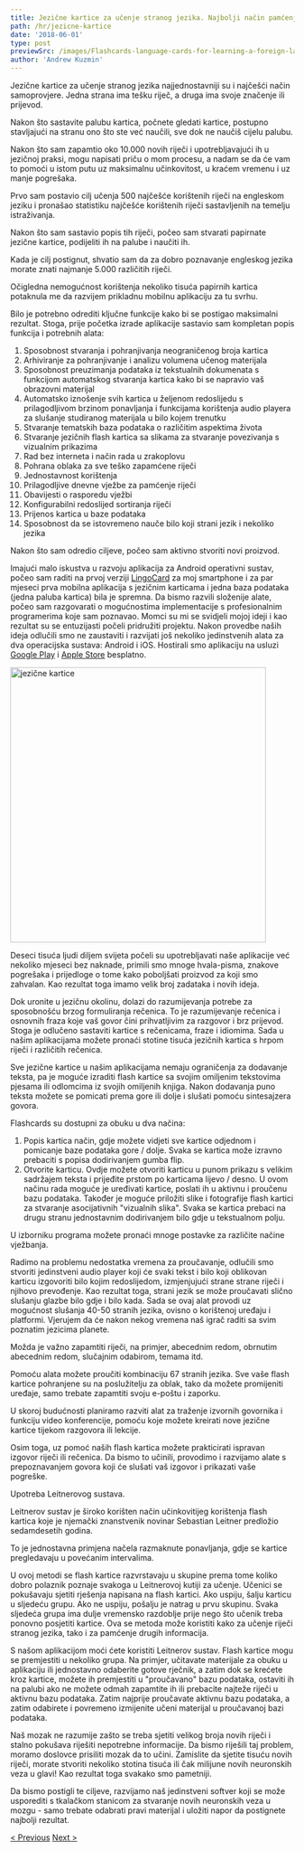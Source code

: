 ```yaml
---
title: Jezične kartice za učenje stranog jezika. Najbolji način pamćenja riječi
path: /hr/jezicne-kartice
date: '2018-06-01'
type: post
previewSrc: /images/Flashcards-language-cards-for-learning-a-foreign-language.-The-best-method-of-memorizing-words.jpg
author: 'Andrew Kuzmin'
---
```


Jezične kartice za učenje stranog jezika najjednostavniji su i najčešći način samoprovjere. Jedna strana ima tešku riječ, a druga ima svoje značenje ili prijevod.

Nakon što sastavite palubu kartica, počnete gledati kartice, postupno stavljajući na stranu ono što ste već naučili, sve dok ne naučiš cijelu palubu.

Nakon što sam zapamtio oko 10.000 novih riječi i upotrebljavajući ih u jezičnoj praksi, mogu napisati priču o mom procesu, a nadam se da će vam to pomoći u istom putu uz maksimalnu učinkovitost, u kraćem vremenu i uz manje pogrešaka.

Prvo sam postavio cilj učenja 500 najčešće korištenih riječi na engleskom jeziku i pronašao statistiku najčešće korištenih riječi sastavljenih na temelju istraživanja.

Nakon što sam sastavio popis tih riječi, počeo sam stvarati papirnate jezične kartice, podijeliti ih na palube i naučiti ih.

Kada je cilj postignut, shvatio sam da za dobro poznavanje engleskog jezika morate znati najmanje 5.000 različitih riječi.

Očigledna nemogućnost korištenja nekoliko tisuća papirnih kartica potaknula me da razvijem prikladnu mobilnu aplikaciju za tu svrhu.

Bilo je potrebno odrediti ključne funkcije kako bi se postigao maksimalni rezultat. Stoga, prije početka izrade aplikacije sastavio sam kompletan popis funkcija i potrebnih alata:

1. Sposobnost stvaranja i pohranjivanja neograničenog broja kartica
2. Arhiviranje za pohranjivanje i analizu volumena učenog materijala
3. Sposobnost preuzimanja podataka iz tekstualnih dokumenata s funkcijom automatskog stvaranja kartica kako bi se napravio vaš obrazovni materijal
4. Automatsko iznošenje svih kartica u željenom redoslijedu s prilagodljivom brzinom ponavljanja i funkcijama korištenja audio playera za slušanje studiranog materijala u bilo kojem trenutku
5. Stvaranje tematskih baza podataka o različitim aspektima života
6. Stvaranje jezičnih flash kartica sa slikama za stvaranje povezivanja s vizualnim prikazima
7. Rad bez interneta i način rada u zrakoplovu
8. Pohrana oblaka za sve teško zapamćene riječi
9. Jednostavnost korištenja
10. Prilagodljive dnevne vježbe za pamćenje riječi
11. Obavijesti o rasporedu vježbi
12. Konfigurabilni redoslijed sortiranja riječi
13. Prijenos kartica u baze podataka
14. Sposobnost da se istovremeno nauče bilo koji strani jezik i nekoliko jezika

Nakon što sam odredio ciljeve, počeo sam aktivno stvoriti novi proizvod.

Imajući malo iskustva u razvoju aplikacija za Android operativni sustav, počeo sam raditi na prvoj verziji <a href="https://lingocard.com" target="_blank" rel="noopener">LingoCard</a> za moj smartphone i za par mjeseci prva mobilna aplikacija s jezičnim karticama i jedna baza podataka (jedna paluba kartica) bila je spremna. Da bismo razvili složenije alate, počeo sam razgovarati o mogućnostima implementacije s profesionalnim programerima koje sam poznavao. Momci su mi se svidjeli mojoj ideji i kao rezultat su se entuzijasti počeli pridružiti projektu. Nakon provedbe naših ideja odlučili smo ne zaustaviti i razvijati još nekoliko jedinstvenih alata za dva operacijska sustava: Android i iOS. Hostirali smo aplikaciju na usluzi <a href="https://play.google.com/store/apps/details?id=com.lingocard.lingocard" target="_blank" rel="noopener">Google Play</a> i <a href="https://itunes.apple.com/us/app/lingocard/id1217076835?mt=8" target="_blank" rel="noopener">Apple Store</a> besplatno.

<img class="aligncenter wp-image-7109" src="../images/2018/05/LingoCard-play.png" alt="jezične kartice" width="453" height="487" />

Deseci tisuća ljudi diljem svijeta počeli su upotrebljavati naše aplikacije već nekoliko mjeseci bez naknade, primili smo mnoge hvala-pisma, znakove pogrešaka i prijedloge o tome kako poboljšati proizvod za koji smo zahvalan. Kao rezultat toga imamo velik broj zadataka i novih ideja.

Dok uronite u jezičnu okolinu, dolazi do razumijevanja potrebe za sposobnošću brzog formuliranja rečenica. To je razumijevanje rečenica i osnovnih fraza koje vaš govor čini prihvatljivim za razgovor i brz prijevod. Stoga je odlučeno sastaviti kartice s rečenicama, fraze i idiomima. Sada u našim aplikacijama možete pronaći stotine tisuća jezičnih kartica s hrpom riječi i različitih rečenica.

Sve jezične kartice u našim aplikacijama nemaju ograničenja za dodavanje teksta, pa je moguće izraditi flash kartice sa svojim omiljenim tekstovima pjesama ili odlomcima iz svojih omiljenih knjiga. Nakon dodavanja puno teksta možete se pomicati prema gore ili dolje i slušati pomoću sintesajzera govora.

Flashcards su dostupni za obuku u dva načina:

1. Popis kartica način, gdje možete vidjeti sve kartice odjednom i pomicanje baze podataka gore / dolje. Svaka se kartica može izravno prebaciti s popisa dodirivanjem gumba flip.
2. Otvorite karticu. Ovdje možete otvoriti karticu u punom prikazu s velikim sadržajem teksta i prijeđite prstom po karticama lijevo / desno. U ovom načinu rada moguće je uređivati ​​kartice, poslati ih u aktivnu i proučenu bazu podataka. Također je moguće priložiti slike i fotografije flash kartici za stvaranje asocijativnih "vizualnih slika". Svaka se kartica prebaci na drugu stranu jednostavnim dodirivanjem bilo gdje u tekstualnom polju.

U izborniku programa možete pronaći mnoge postavke za različite načine vježbanja.

Radimo na problemu nedostatka vremena za proučavanje, odlučili smo stvoriti jedinstveni audio player koji će svaki tekst i bilo koji oblikovan karticu izgovoriti bilo kojim redoslijedom, izmjenjujući strane strane riječi i njihovo prevođenje. Kao rezultat toga, strani jezik se može proučavati slično slušanju glazbe bilo gdje i bilo kada. Sada se ovaj alat provodi uz mogućnost slušanja 40-50 stranih jezika, ovisno o korištenoj uređaju i platformi. Vjerujem da će nakon nekog vremena naš igrač raditi sa svim poznatim jezicima planete.

Možda je važno zapamtiti riječi, na primjer, abecednim redom, obrnutim abecednim redom, slučajnim odabirom, temama itd.

Pomoću alata možete proučiti kombinaciju 67 stranih jezika. Sve vaše flash kartice pohranjene su na poslužitelju za oblak, tako da možete promijeniti uređaje, samo trebate zapamtiti svoju e-poštu i zaporku.

U skoroj budućnosti planiramo razviti alat za traženje izvornih govornika i funkciju video konferencije, pomoću koje možete kreirati nove jezične kartice tijekom razgovora ili lekcije.

Osim toga, uz pomoć naših flash kartica možete prakticirati ispravan izgovor riječi ili rečenica. Da bismo to učinili, provodimo i razvijamo alate s prepoznavanjem govora koji će slušati vaš izgovor i prikazati vaše pogreške.

Upotreba Leitnerovog sustava.

Leitnerov sustav je široko korišten način učinkovitijeg korištenja flash kartica koje je njemački znanstvenik novinar Sebastian Leitner predložio sedamdesetih godina.

To je jednostavna primjena načela razmaknute ponavljanja, gdje se kartice pregledavaju u povećanim intervalima.

U ovoj metodi se flash kartice razvrstavaju u skupine prema tome koliko dobro polaznik poznaje svakoga u Leitnerovoj kutiji za učenje. Učenici se pokušavaju sjetiti rješenja napisana na flash kartici. Ako uspiju, šalju karticu u sljedeću grupu. Ako ne uspiju, pošalju je natrag u prvu skupinu. Svaka sljedeća grupa ima dulje vremensko razdoblje prije nego što učenik treba ponovno posjetiti kartice. Ova se metoda može koristiti kako za učenje riječi stranog jezika, tako i za pamćenje drugih informacija.

S našom aplikacijom moći ćete koristiti Leitnerov sustav. Flash kartice mogu se premjestiti u nekoliko grupa. Na primjer, učitavate materijale za obuku u aplikaciju ili jednostavno odaberite gotove rječnik, a zatim dok se krećete kroz kartice, možete ih premjestiti u "proučavano" bazu podataka, ostaviti ih na palubi ako ne možete odmah zapamtite ih ili prebacite najteže riječi u aktivnu bazu podataka. Zatim najprije proučavate aktivnu bazu podataka, a zatim odabirete i povremeno izmijenite učeni materijal u proučavanoj bazi podataka.

Naš mozak ne razumije zašto se treba sjetiti velikog broja novih riječi i stalno pokušava riješiti nepotrebne informacije. Da bismo riješili taj problem, moramo doslovce prisiliti mozak da to učini. Zamislite da sjetite tisuću novih riječi, morate stvoriti nekoliko stotina tisuća ili čak milijune novih neuronskih veza u glavi! Kao rezultat toga svakako smo pametniji.

Da bismo postigli te ciljeve, razvijamo naš jedinstveni softver koji se može usporediti s tkalačkom stanicom za stvaranje novih neuronskih veza u mozgu - samo trebate odabrati pravi materijal i uložiti napor da postignete najbolji rezultat.

<a href="/hr/kako-brzo-uciti-engleski">< Previous</a> <a href="/hr/kako-poboljsati-vokabular">Next ></a>
